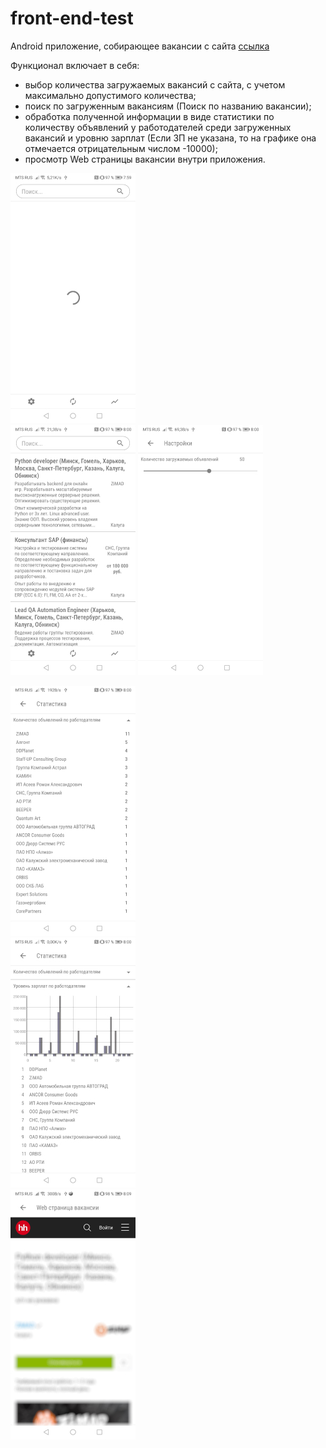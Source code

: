 # front-end-test
Android приложение, собирающее вакансии с сайта [ссылка](https://kaluga.hh.ru/search/vacancy?L_is_autosearch=false&area=43&clusters=true&enable_snippets=true&no_magic=true&specialization=1.221&page=) 

Функционал включает в себя:
- выбор количества загружаемых вакансий с сайта, с учетом максимально допустимого количества;
- поиск по загруженным вакансиям (Поиск по названию вакансии);
- обработка полученной информации в виде статистики по количеству объявлений у работодателей среди загруженных вакансий и уровню зарплат 
  (Если ЗП не указана, то на графике она отмечается отрицательным числом -10000);
- просмотр Web страницы вакансии внутри приложения.
  
![Загрузка](https://github.com/DERVdice/front-end-test/blob/master/images/loading.jpg)  
![Главный экран](https://github.com/DERVdice/front-end-test/blob/master/images/main_view.jpg) 
![Настройки](https://github.com/DERVdice/front-end-test/blob/master/images/settings_view.jpg) 

![Статистика 1](https://github.com/DERVdice/front-end-test/blob/master/images/statisitc_1.jpg)  
![Статистика 2](https://github.com/DERVdice/front-end-test/blob/master/images/statistic_2.jpg)  
![Web страница](https://github.com/DERVdice/front-end-test/blob/master/images/web_page.jpg) 
